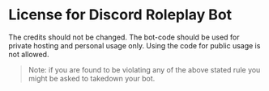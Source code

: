 # License for Discord Roleplay Bot
The credits should not be changed.
The bot-code should be used for private hosting and personal usage only.
Using the code for public usage is not allowed.
> Note: if you are found to be violating any of the above stated rule you might be asked to takedown your bot.
